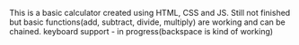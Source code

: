 This is a basic calculator created using HTML, CSS and JS.
Still not finished but basic functions(add, subtract, divide, multiply) are working and can be chained.
keyboard support - in progress(backspace is kind of working)
